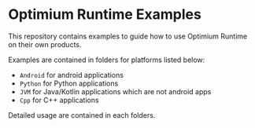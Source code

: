 # Optimium Runtime Examples

This repository contains examples to guide how to use Optimium Runtime on their own products.

Examples are contained in folders for platforms listed below:

- `Android` for android applications
- `Python` for Python applications
- `JVM` for Java/Kotlin applications which are not android apps
- `Cpp` for C++ applications

Detailed usage are contained in each folders.